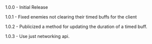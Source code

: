 1.0.0 - Initial Release

1.0.1 - Fixed enemies not clearing their timed buffs for the client

1.0.2 - Publicized a method for updating the duration of a timed buff.

1.0.3 - Use just networking api.